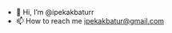 - 👋 Hi, I’m @ipekakbaturr
- 📫 How to reach me ipekakbatur@gmail.com


<!---
ipekakbaturr/ipekakbaturr is a ✨ special ✨ repository because its `README.md` (this file) appears on your GitHub profile.
You can click the Preview link to take a look at your changes.
--->
